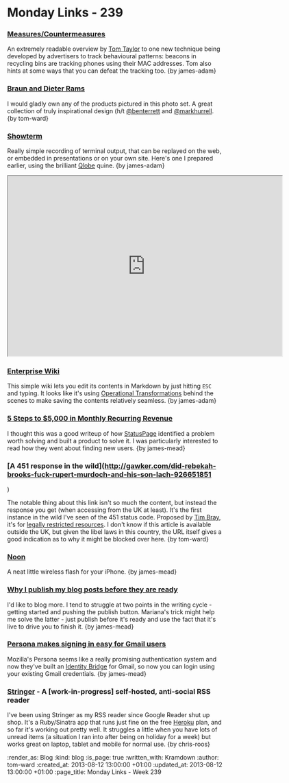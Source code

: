 Monday Links - 239
============

### [Measures/Countermeasures](http://scraplab.net/measures-countermeasures/)

An extremely readable overview by [Tom Taylor](http://scraplab.net) to one new technique being developed by advertisers to track behavioural patterns: beacons in recycling bins are tracking phones using their MAC addresses. Tom also hints at some ways that you can defeat the tracking too. {by james-adam}

### [Braun and Dieter Rams](http://www.flickr.com/photos/dasprogramm/)

I would gladly own any of the products pictured in this photo set. A great collection of truly inspirational design (h/t [@benterrett](https://twitter.com/benterrett) and [@markhurrell](https://twitter.com/markhurrell). {by tom-ward}

### [Showterm](http://showterm.io/)

Really simple recording of terminal output, that can be replayed on the web, or embedded in presentations or on your own site. Here's one I prepared earlier, using the brilliant [Qlobe](http://mamememo.blogspot.com/2010/09/qlobe.html) quine. {by james-adam}

<iframe src="http://showterm.io/e565136dc1fc973906285" width="640" height="420"></iframe>


### [Enterprise Wiki](http://public.enterprisewiki.co/)

This simple wiki lets you edit its contents in Markdown by just hitting `ESC` and typing. It looks like it's using [Operational Transformations](http://en.wikipedia.org/wiki/Operational_transformation) behind the scenes to make saving the contents relatively seamless. {by james-adam}


### [5 Steps to $5,000 in Monthly Recurring Revenue](http://blog.statuspage.io/5-steps-to-5000-in-monthly-recurring-revenue)

I thought this was a good writeup of how [StatusPage](http://www.statuspage.io/) identified a problem worth solving and built a product to solve it. I was particularly interested to read how they went about finding new users. {by james-mead}

### [A 451 response in the wild](http://gawker.com/did-rebekah-brooks-fuck-rupert-murdoch-and-his-son-lach-926651851
)

The notable thing about this link isn't so much the content, but instead the response you get (when accessing from the UK at least).  It's the first instance in the wild I've seen of the 451 status code.  Proposed by [Tim Bray](https://www.tbray.org/ongoing/), it's for [legally restricted resources](http://tools.ietf.org/html/draft-tbray-http-legally-restricted-status-00).  I don't know if this article is available outside the UK, but given the libel laws in this country, the URL itself gives a good indication as to why it might be blocked over here. {by tom-ward}


### [Noon](https://getnoon.com/)

A neat little wireless flash for your iPhone. {by james-mead}


### [Why I publish my blog posts before they are ready](http://www.marianamota.com/why-i-post-my-blog-posts-before-they-are-ready/)

I'd like to blog more. I tend to struggle at two points in the writing cycle - getting started and pushing the publish button. Mariana's trick might help me solve the latter - just publish before it's ready and use the fact that it's live to drive you to finish it. {by james-mead}


### [Persona makes signing in easy for Gmail users](http://identity.mozilla.com/post/57712756801/persona-makes-signing-in-easy-for-gmail-users)

Mozilla's Persona seems like a really promising authentication system and now they've built an [Identity Bridge](http://identity.mozilla.com/post/56526022621/what-is-an-identity-bridge) for Gmail, so now you can login using your existing Gmail credentials. {by james-mead}


### [Stringer](https://github.com/swanson/stringer) - A [work-in-progress] self-hosted, anti-social RSS reader

I've been using Stringer as my RSS reader since Google Reader shut up shop. It's a Ruby/Sinatra app that runs just fine on the free [Heroku](https://www.heroku.com/) plan, and so far it's working out pretty well. It struggles a little when you have lots of unread items (a situation I ran into after being on holiday for a week) but works great on laptop, tablet and mobile for normal use. {by chris-roos}


:render_as: Blog
:kind: blog
:is_page: true
:written_with: Kramdown
:author: tom-ward
:created_at: 2013-08-12 13:00:00 +01:00
:updated_at: 2013-08-12 13:00:00 +01:00
:page_title: Monday Links - Week 239
